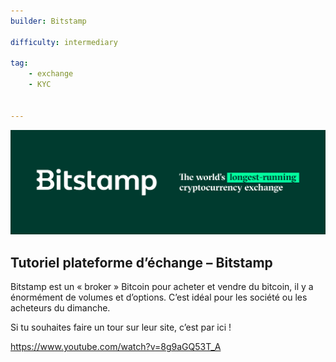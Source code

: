 ```yaml
---
builder: Bitstamp

difficulty: intermediary 

tag: 
    - exchange
    - KYC
    
    
---
```

 ![cover](assets\0.png)
## Tutoriel plateforme d’échange – Bitstamp

Bitstamp est un « broker » Bitcoin pour acheter et vendre du bitcoin, il y a énormément de volumes et d’options. C’est idéal pour les société ou les acheteurs du dimanche.

Si tu souhaites faire un tour sur leur site, c’est par ici !

https://www.youtube.com/watch?v=8g9aGQ53T_A